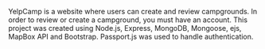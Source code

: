 YelpCamp is a website where users can create and review campgrounds. In order to review or create a campground, you must have an account. This project was created using Node.js, Express, MongoDB, Mongoose, ejs, MapBox API and Bootstrap. Passport.js was used to handle authentication.
